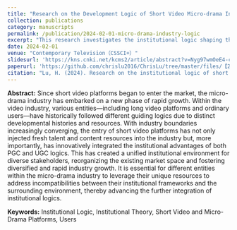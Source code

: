 ```yaml
---
title: "Research on the Development Logic of Short Video Micro-drama Industry from an Institutional Logic Perspective"
collection: publications
category: manuscripts
permalink: /publication/2024-02-01-micro-drama-industry-logic
excerpt: "This research investigates the institutional logic shaping the short video micro-drama industry, highlighting the integration of UGC and PGC as a key growth driver."
date: 2024-02-01
venue: "Contemporary Television（CSSCI+）"
slidesurl: 'https://kns.cnki.net/kcms2/article/abstract?v=Nyg97wmOeE4-cDvw5BimWl8z-uHsXnYYduQFf1lv-XE6kgToJ7JxCpvWmwNCRdaJ6rLeIBKyX8EvIocTYej9d5M_T5W-wbE-VXpWHR8QCe0elfAYYTVHs8rKI6O02VuFz3wKaig7sELXV5RL1Oy9mG3Cj-I4_81OM2CkWy__3s56Qdtn5e03G51Wog7_1X3i&uniplatform=NZKPT&language=CHS'
paperurl: 'https://github.com/chrislu2016/ChrisLu/tree/master/files/【2024】【当代电视】制度逻辑视角下短视频微短剧行业的发展逻辑研究_陆泓承.pdf'
citation: "Lu, H. (2024). Research on the institutional logic of short video micro-dramas industry. Contemporary Television, (02), 60-66."
---
```


**Abstract:** Since short video platforms began to enter the market, the micro-drama industry has embarked on a new phase of rapid growth. Within the video industry, various entities—including long video platforms and ordinary users—have historically followed different guiding logics due to distinct developmental histories and resources. With industry boundaries increasingly converging, the entry of short video platforms has not only injected fresh talent and content resources into the industry but, more importantly, has innovatively integrated the institutional advantages of both PGC and UGC logics. This has created a unified institutional environment for diverse stakeholders, reorganizing the existing market space and fostering diversified and rapid industry growth. It is essential for different entities within the micro-drama industry to leverage their unique resources to address incompatibilities between their institutional frameworks and the surrounding environment, thereby advancing the further integration of institutional logics.

**Keywords:** Institutional Logic, Institutional Theory, Short Video and Micro-Drama Platforms, Users
